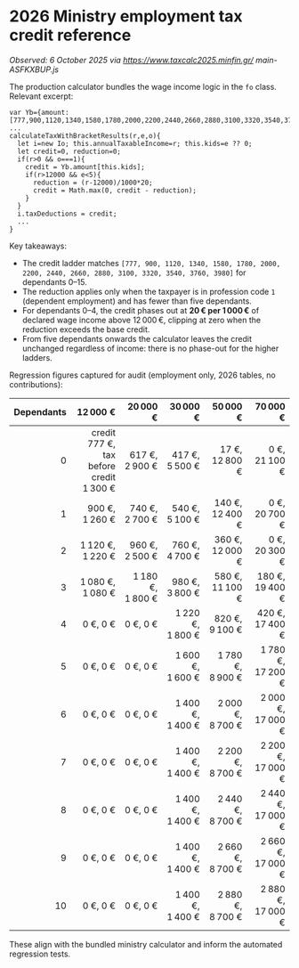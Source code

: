 # 2026 Ministry employment tax credit reference

*Observed: 6 October 2025 via https://www.taxcalc2025.minfin.gr/ main-ASFKXBUP.js*

The production calculator bundles the wage income logic in the `fo` class. Relevant excerpt:

```
var Yb={amount:[777,900,1120,1340,1580,1780,2000,2200,2440,2660,2880,3100,3320,3540,3760,3980]};
...
calculateTaxWithBracketResults(r,e,o){
  let i=new Io; this.annualTaxableIncome=r; this.kids=e ?? 0;
  let credit=0, reduction=0;
  if(r>0 && o===1){
    credit = Yb.amount[this.kids];
    if(r>12000 && e<5){
      reduction = (r-12000)/1000*20;
      credit = Math.max(0, credit - reduction);
    }
  }
  i.taxDeductions = credit;
  ...
}
```

Key takeaways:

- The credit ladder matches `[777, 900, 1120, 1340, 1580, 1780, 2000, 2200, 2440, 2660, 2880, 3100, 3320, 3540, 3760, 3980]` for dependants 0–15.
- The reduction applies only when the taxpayer is in profession code `1` (dependent employment) and has fewer than five dependants.
- For dependants 0–4, the credit phases out at **20 € per 1 000 €** of declared wage income above 12 000 €, clipping at zero when the reduction exceeds the base credit.
- From five dependants onwards the calculator leaves the credit unchanged regardless of income: there is no phase-out for the higher ladders.

Regression figures captured for audit (employment only, 2026 tables, no contributions):

| Dependants | 12 000 € | 20 000 € | 30 000 € | 50 000 € | 70 000 € |
|-----------:|---------:|---------:|---------:|---------:|---------:|
| 0 | credit 777 €, tax before credit 1 300 € | 617 €, 2 900 € | 417 €, 5 500 € | 17 €, 12 800 € | 0 €, 21 100 € |
| 1 | 900 €, 1 260 € | 740 €, 2 700 € | 540 €, 5 100 € | 140 €, 12 400 € | 0 €, 20 700 € |
| 2 | 1 120 €, 1 220 € | 960 €, 2 500 € | 760 €, 4 700 € | 360 €, 12 000 € | 0 €, 20 300 € |
| 3 | 1 080 €, 1 080 € | 1 180 €, 1 800 € | 980 €, 3 800 € | 580 €, 11 100 € | 180 €, 19 400 € |
| 4 | 0 €, 0 € | 0 €, 0 € | 1 220 €, 1 800 € | 820 €, 9 100 € | 420 €, 17 400 € |
| 5 | 0 €, 0 € | 0 €, 0 € | 1 600 €, 1 600 € | 1 780 €, 8 900 € | 1 780 €, 17 200 € |
| 6 | 0 €, 0 € | 0 €, 0 € | 1 400 €, 1 400 € | 2 000 €, 8 700 € | 2 000 €, 17 000 € |
| 7 | 0 €, 0 € | 0 €, 0 € | 1 400 €, 1 400 € | 2 200 €, 8 700 € | 2 200 €, 17 000 € |
| 8 | 0 €, 0 € | 0 €, 0 € | 1 400 €, 1 400 € | 2 440 €, 8 700 € | 2 440 €, 17 000 € |
| 9 | 0 €, 0 € | 0 €, 0 € | 1 400 €, 1 400 € | 2 660 €, 8 700 € | 2 660 €, 17 000 € |
| 10 | 0 €, 0 € | 0 €, 0 € | 1 400 €, 1 400 € | 2 880 €, 8 700 € | 2 880 €, 17 000 € |

These align with the bundled ministry calculator and inform the automated regression tests.
